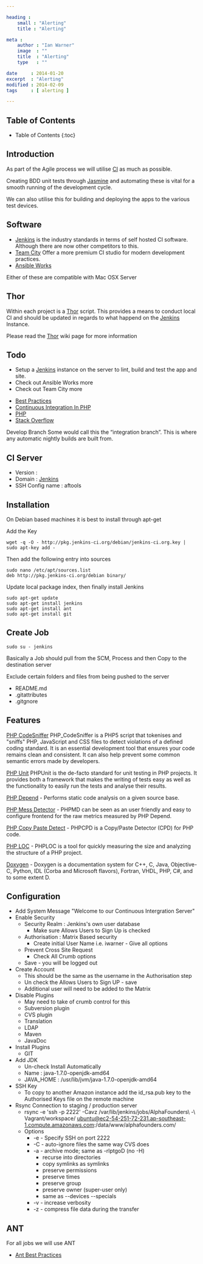 ```yaml
---

heading :
    small : "Alerting"
    title : "Alerting"

meta :
    author : "Ian Warner"
    image  : ""
    title  : "Alerting"
    type   : ""

date     : 2014-01-20
excerpt  : "Alerting"
modified : 2014-02-09
tags     : [ alerting ]

---
```


## Table of Contents

* Table of Contents
{:toc}

## Introduction

As part of the Agile process we will utilise [CI][] as much as possible.

Creating BDD unit tests through [Jasmine][] and automating these is vital for a
smooth running of the development cycle.

We can also utilise this for building and deploying the apps to the various test
devices.

## Software

* [Jenkins][] is the industry standards in terms of self hosted CI software. Although
there are now other competitors to this.
* [Team City][] Offer a more premium CI studio for modern development practices.
* [Ansible Works][]

Either of these are compatible with Mac OSX Server

## Thor
Within each project is a [Thor][] script. This provides a means to conduct local
CI and should be updated in regards to what happend on the [Jenkins][] Instance.

Please read the [Thor][] wiki page for more information

## Todo
* Setup a [Jenkins][] instance on the server to lint, build and test the app and site.
* Check out Ansible Works more
* Check out Team City more

[CI]:http://martinfowler.com/articles/continuousIntegration.html
[Jasmine]:http://pivotal.github.io/jasmine/
[Thor]:http://whatisthor.com/
[Jenkins]:http://jenkins-ci.org/
[Team City]:http://www.jetbrains.com/teamcity

[Ansible Works]:http://www.ansibleworks.com/ansibleworks-awx/

* [Best Practices](https://wiki.jenkins-ci.org/display/JENKINS/Jenkins+Best+Practices)
* [Continuous Integration In PHP](http://erichogue.ca/2011/05/php/continuous-integration-in-php/)
* [PHP](http://jenkins-php.org/)
* [Stack Overflow](http://stackoverflow.com/questions/tagged/php+jenkins)

Develop Branch
Some would call this the “integration branch”. This is where any automatic nightly builds are built from.

## CI Server

* Version         :
* Domain          : [Jenkins](http://ci.alphafounders.com)
* SSH Config name : aftools

## Installation

On Debian based machines it is best to install through apt-get

Add the Key

    wget -q -O - http://pkg.jenkins-ci.org/debian/jenkins-ci.org.key | sudo apt-key add -

Then add the following entry into sources

    sudo nano /etc/apt/sources.list
    deb http://pkg.jenkins-ci.org/debian binary/

Update local package index, then finally install Jenkins

    sudo apt-get update
    sudo apt-get install jenkins
    sudo apt-get install ant
    sudo apt-get install git

## Create Job

    sudo su - jenkins

Basically a Job should pull from the SCM, Process and then Copy to the destination server

Exclude certain folders and files from being pushed to the server

* README.md
* .gitattributes
* .gitgnore

## Features

[PHP CodeSniffer](http://pear.php.net/manual/en/package.php.php-codesniffer.intro.php)
PHP_CodeSniffer is a PHP5 script that tokenises and "sniffs" PHP, JavaScript and CSS files to detect violations of a defined coding standard.
It is an essential development tool that ensures your code remains clean and consistent. It can also help prevent some common semantic errors made by developers.

[PHP Unit](https://github.com/sebastianbergmann/phpunit/)
PHPUnit is the de-facto standard for unit testing in PHP projects. It provides both a framework that makes the writing of tests easy as well as the functionality to easily run the tests and analyse their results.

[PHP Depend](http://pdepend.org/) - Performs static code analysis on a given source base.

[PHP Mess Detector](http://phpmd.org/) - PHPMD can be seen as an user friendly and easy to configure frontend for the raw metrics measured by PHP Depend.

[PHP Copy Paste Detect](https://github.com/sebastianbergmann/phpcpd) - PHPCPD is a Copy/Paste Detector (CPD) for PHP code.

[PHP LOC](https://github.com/sebastianbergmann/phploc) - PHPLOC is a tool for quickly measuring the size and analyzing the structure of a PHP project.

[Doxygen](http://www.stack.nl/~dimitri/doxygen/) - Doxygen is a documentation system for C++, C, Java, Objective-C, Python, IDL (Corba and Microsoft flavors), Fortran, VHDL, PHP, C#, and to some extent D.

## Configuration

* Add System Message "Welcome to  our Continuous Intergration Server"
* Enable Security
    * Security Realm : Jenkins's own user database
        * Make sure Allows Users to Sign Up is checked
    * Authorisation  : Matrix Based security
        * Create initial User Name i.e. iwarner - Give all options
    * Prevent Cross Site Request
        * Check All Crumb options
    * Save - you will be logged out
* Create Account
    * This should be the same as the username in the Authorisation step
    * Un check the Allows Users to Sign UP - save
    * Additional user will need to be added to the Matrix
* Disable Plugins
    * May need to take of crumb control for this
    * Subversion plugin
    * CVS plugin
    * Translation
    * LDAP
    * Maven
    * JavaDoc
* Install Plugins
    * GIT
* Add JDK
    * Un-check Install Automatically
    * Name      : java-1.7.0-openjdk-amd64
    * JAVA_HOME : /usr/lib/jvm/java-1.7.0-openjdk-amd64
* SSH Key
    * To copy to another Amazon instance add the id_rsa.pub key to the Authorised Keys file on the remote machine
* Rsync Connection to staging / production server
    * rsync -e 'ssh -p 2222' -Cavz /var/lib/jenkins/jobs/AlphaFounders\ -\ Vagrant/workspace/ ubuntu@ec2-54-251-72-231.ap-southeast-1.compute.amazonaws.com:/data/www/alphafounders.com/
    * Options
        * -e - Specify SSH on port 2222
        * -C - auto-ignore files the same way CVS does
        * -a - archive mode; same as -rlptgoD (no -H)
            * recurse into directories
            * copy symlinks as symlinks
            * preserve permissions
            * preserve times
            * preserve group
            * preserve owner (super-user only)
            * same as --devices --specials
        * -v - increase verbosity
        * -z - compress file data during the transfer

## ANT

For all jobs we will use ANT

* [Ant Best Practices](http://onjava.com/onjava/2003/12/17/ant_bestpractices.html)